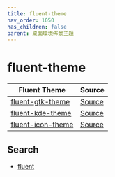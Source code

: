 ```yaml
---
title: fluent-theme
nav_order: 1050
has_children: false
parent: 桌面環境佈景主題
---
```



# fluent-theme

| Fluent Theme | Source |
| --- | --- |
| [fluent-gtk-theme](https://samwhelp.github.io/note-about-theme/read/desktop-theme/gtk-theme/fluent-gtk-theme.html) | [Source](https://github.com/vinceliuice/Fluent-gtk-theme) |
| [fluent-kde-theme](https://samwhelp.github.io/note-about-theme/read/desktop-theme/kde-theme/fluent-kde-theme.html) | [Source](https://github.com/vinceliuice/Fluent-kde) |
| [fluent-icon-theme](https://samwhelp.github.io/note-about-theme/read/desktop-theme/icon-theme/fluent-icon-theme.html) | [Source](https://github.com/vinceliuice/Fluent-icon-theme) |


## Search

* [fluent](https://github.com/vinceliuice?tab=repositories&q=fluent)
